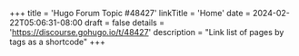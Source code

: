 +++
title = 'Hugo Forum Topic #48427'
linkTitle = 'Home'
date = 2024-02-22T05:06:31-08:00
draft = false
details = 'https://discourse.gohugo.io/t/48427'
description = "Link list of pages by tags as a shortcode"
+++
